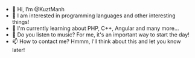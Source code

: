 - 👋 Hi, I’m @KuztManh
- 👀 I am interested in programming languages and other interesting things!
- 🌱 I'm currently learning about PHP, C++, Angular and many more...
- 🎵 Do you listen to music? For me, it's an important way to start the day!
- 📫 How to contact me? Hmmm, I'll think about this and let you know later!

<!---
KuztManh/KuztManh is a ✨ special ✨ repository because its `README.md` (this file) appears on your GitHub profile.
You can click the Preview link to take a look at your changes.
--->
